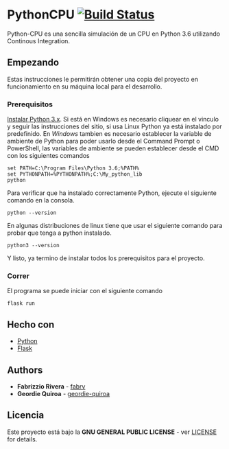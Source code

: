 # PythonCPU [![Build Status](https://travis-ci.com/fabrv/Python-CPU.svg?token=JMzgWZCPd3EysxhcDNG4&branch=master)](https://travis-ci.com/fabrv/Python-CPU)
Python-CPU es una sencilla simulación de un CPU en Python 3.6 utilizando Continous Integration.

## Empezando
Estas instrucciones le permitirán obtener una copia del proyecto en funcionamiento en su máquina local para el desarrollo.

### Prerequisitos
[Instalar Python 3.x](https://docs.python.org/3/using/windows.html). Si está en Windows es necesario cliquear en el vinculo y seguir las instrucciones del sitio, si usa Linux Python ya está instalado por predefinido.
En *Windows* tambien es necesario establecer la variable de ambiente de Python para poder usarlo desde el Command Prompt o PowerShell, las variables de ambiente se pueden establecer desde el CMD con los siguientes comandos
```
set PATH=C:\Program Files\Python 3.6;%PATH%
set PYTHONPATH=%PYTHONPATH%;C:\My_python_lib
python
```

Para verificar que ha instalado correctamente Python, ejecute el siguiente comando en la consola.
```
python --version
```
En algunas distribuciones de linux tiene que usar el siguiente comando para probar que tenga a python instalado.
```
python3 --version
```
Y listo, ya termino de instalar todos los prerequisitos para el proyecto.

### Correr
El programa se puede iniciar con el siguiente comando
```
flask run
```

## Hecho con
* [Python](https://docs.python.org/3/)
* [Flask](http://flask.pocoo.org/)
## Authors
* **Fabrizzio Rivera** - [fabrv](https://github.com/fabrv)
* **Geordie Quiroa** - [geordie-quiroa](https://github.com/geordie-quiroa)

## Licencia
Este proyecto está bajo la **GNU GENERAL PUBLIC LICENSE** - ver [LICENSE](https://github.com/fabrv/Python-CPU/blob/master/LICENSE) for details.
